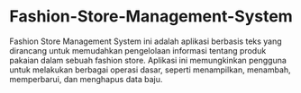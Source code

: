 # Fashion-Store-Management-System
Fashion Store Management System ini adalah aplikasi berbasis teks yang dirancang untuk memudahkan pengelolaan informasi tentang produk pakaian dalam sebuah fashion store. Aplikasi ini memungkinkan pengguna untuk melakukan berbagai operasi dasar, seperti menampilkan, menambah, memperbarui, dan menghapus data baju.
